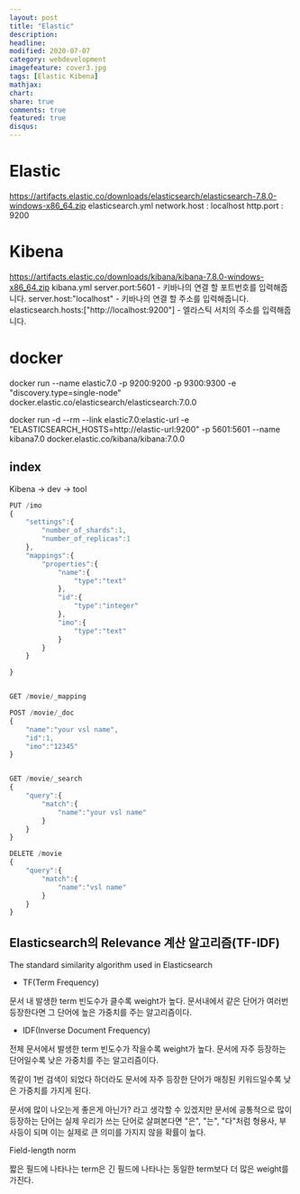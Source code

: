 ```yaml
---
layout: post
title: "Elastic"
description: 
headline: 
modified: 2020-07-07
category: webdevelopment
imagefeature: cover3.jpg
tags: [Elastic Kibena]
mathjax: 
chart: 
share: true
comments: true
featured: true
disqus:
---
```


# Elastic

https://artifacts.elastic.co/downloads/elasticsearch/elasticsearch-7.8.0-windows-x86_64.zip
elasticsearch.yml 
network.host : localhost
http.port : 9200




# Kibena

https://artifacts.elastic.co/downloads/kibana/kibana-7.8.0-windows-x86_64.zip
kibana.yml
server.port:5601 - 키바나의 연결 할 포트번호를 입력해줍니다.
server.host:"localhost" - 키바나의 연결 할 주소를 입력해줍니다.
elasticsearch.hosts:["http://localhost:9200"] - 엘라스틱 서치의 주소를 입력해줍니다.


# docker

docker run --name elastic7.0 -p 9200:9200 -p 9300:9300 -e "discovery.type=single-node" docker.elastic.co/elasticsearch/elasticsearch:7.0.0


docker run -d --rm --link elastic7.0:elastic-url -e "ELASTICSEARCH_HOSTS=http://elastic-url:9200" -p 5601:5601 --name kibana7.0 docker.elastic.co/kibana/kibana:7.0.0


## index
Kibena -> dev -> tool

```JavaScript
PUT /imo
{
    "settings":{
        "number_of_shards":1,
        "number_of_replicas":1
    },
    "mappings":{
        "properties":{
            "name":{
                "type":"text"
            },
            "id":{
                "type":"integer"
            },
            "imo":{
                "type":"text"
            }
        }
    }

}


GET /movie/_mapping

POST /movie/_doc
{
    "name":"your vsl name",
    "id":1,
    "imo":"12345"
}


GET /movie/_search
{
    "query":{
        "match":{
            "name":"your vsl name"
        }
    }
}

DELETE /movie
{
    "query":{
        "match":{
            "name":"vsl name"
        }
    }
}

```

## Elasticsearch의 Relevance 계산 알고리즘(TF-IDF)

The standard similarity algorithm used in Elasticsearch

- TF(Term Frequency)

문서 내 발생한 term 빈도수가 클수록 weight가 높다. 문서내에서 같은 단어가 여러번 등장한다면 그 단어에 높은 가중치를 주는 알고리즘이다.

- IDF(Inverse Document Frequency)

전체 문서에서 발생한 term 빈도수가 작을수록 weight가 높다. 문서에 자주 등장하는 단어일수록 낮은 가중치를 주는 알고리즘이다.

똑같이 1번 검색이 되었다 하더라도 문서에 자주 등장한 단어가 매칭된 키워드일수록 낮은 가중치를 가지게 된다.

문서에 많이 나오는게 좋은게 아닌가? 라고 생각할 수 있겠지만 문서에 공통적으로 많이 등장하는 단어는 실제 우리가 쓰는 단어로 살펴본다면 "은", "는", "다"처럼 형용사, 부사등이 되며 이는 실제로 큰 의미를 가지지 않을 확률이 높다.

Field-length norm

짧은 필드에 나타나는 term은 긴 필드에 나타나는 동일한 term보다 더 많은 weight를 가진다.
